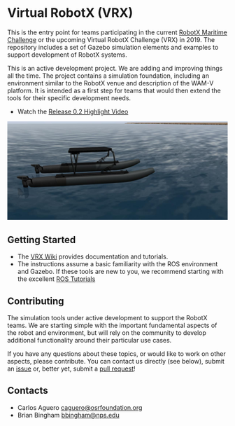 # Virtual RobotX (VRX)

This is the entry point for teams participating in the current [RobotX Maritime Challenge](http://robotx.org/) or the upcoming Virtual RobotX Challenge (VRX) in 2019.  The repository includes a set of Gazebo simulation elements and examples to support development of RobotX systems.

This is an active development project.  We are adding and improving things all the time.  The project contains a simulation foundation, including an environment similar to the RobotX venue and description of the WAM-V platform.  It is intended as a first step for teams that would then extend the tools for their specific development needs.

 * Watch the [Release 0.2 Highlight Video](https://youtu.be/QvottL9P75M)

![VRX](images/vrx.jpg)

## Getting Started

 * The [VRX Wiki](https://bitbucket.org/osrf/vrx/wiki) provides documentation and tutorials.
 * The instructions assume a basic familiarity with the ROS environment and Gazebo.  If these tools are new to you, we recommend starting with the excellent [ROS Tutorials](http://wiki.ros.org/ROS/Tutorials)

## Contributing

The simulation tools under active development to support the RobotX teams.  We are starting simple with the important fundamental aspects of the robot and environment,
but will rely on the community to develop additional functionality around their particular use cases.

If you have any questions about these topics, or would like to work on other aspects, please contribute.  You can contact us directly (see below), submit an [issue](https://bitbucket.org/osrf/vrx/issues) or, better yet, submit a [pull request](https://bitbucket.org/osrf/vrx/pull-requests/)!

## Contacts

 * Carlos Aguero <caguero@osrfoundation.org>
 * Brian Bingham <bbingham@nps.edu>
